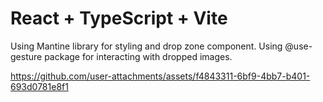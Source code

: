 # React + TypeScript + Vite

Using Mantine library for styling and drop zone component.
Using @use-gesture package for interacting with dropped images.


https://github.com/user-attachments/assets/f4843311-6bf9-4bb7-b401-693d0781e8f1

